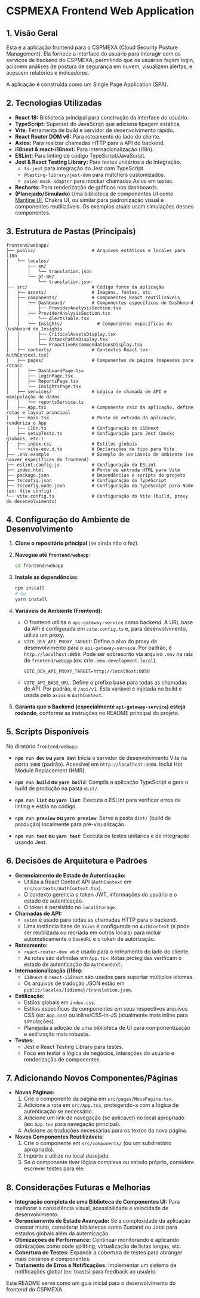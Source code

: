 # CSPMEXA Frontend Web Application

## 1. Visão Geral

Esta é a aplicação frontend para o CSPMEXA (Cloud Security Posture Management). Ela fornece a interface do usuário para interagir com os serviços de backend do CSPMEXA, permitindo que os usuários façam login, acionem análises de postura de segurança em nuvem, visualizem alertas, e acessem relatórios e indicadores.

A aplicação é construída como um Single Page Application (SPA).

## 2. Tecnologias Utilizadas

*   **React 18:** Biblioteca principal para construção da interface do usuário.
*   **TypeScript:** Superset do JavaScript que adiciona tipagem estática.
*   **Vite:** Ferramenta de build e servidor de desenvolvimento rápido.
*   **React Router DOM v6:** Para roteamento do lado do cliente.
*   **Axios:** Para realizar chamadas HTTP para a API do backend.
*   **i18next & react-i18next:** Para internacionalização (i18n).
*   **ESLint:** Para linting de código TypeScript/JavaScript.
*   **Jest & React Testing Library:** Para testes unitários e de integração.
    *   `ts-jest` para integração do Jest com TypeScript.
    *   `@testing-library/jest-dom` para matchers customizados.
    *   `axios-mock-adapter` para mockar chamadas Axios em testes.
*   **Recharts:** Para renderização de gráficos nos dashboards.
*   **(Planejado/Simulado)** Uma biblioteca de componentes UI como [Mantine UI](https://mantine.dev/), Chakra UI, ou similar para padronização visual e componentes reutilizáveis. Os exemplos atuais usam simulações desses componentes.

## 3. Estrutura de Pastas (Principais)

```
frontend/webapp/
├── public/                     # Arquivos estáticos e locales para i18n
│   └── locales/
│       ├── en/
│       │   └── translation.json
│       └── pt-BR/
│           └── translation.json
├── src/                        # Código fonte da aplicação
│   ├── assets/                 # Imagens, fontes, etc.
│   ├── components/             # Componentes React reutilizáveis
│   │   └── Dashboard/          # Componentes específicos do Dashboard
│   │       ├── ProviderAnalysisSection.tsx
│   │   ├── ProviderAnalysisSection.tsx
│   │       └── AlertsTable.tsx
│   │   └── Insights/             # Componentes específicos do Dashboard de Insights
│   │       ├── CriticalAssetsDisplay.tsx
│   │       ├── AttackPathsDisplay.tsx
│   │       └── ProactiveRecommendationsDisplay.tsx
│   ├── contexts/               # Contextos React (ex: AuthContext.tsx)
│   ├── pages/                  # Componentes de página (mapeados para rotas)
│   │   ├── DashboardPage.tsx
│   │   ├── LoginPage.tsx
│   │   ├── ReportsPage.tsx
│   │   └── InsightsPage.tsx
│   ├── services/               # Lógica de chamada de API e manipulação de dados
│   │   └── reportsService.ts
│   ├── App.tsx                 # Componente raiz da aplicação, define rotas e layout principal
│   ├── main.tsx                # Ponto de entrada da aplicação, renderiza o App
│   ├── i18n.ts                 # Configuração do i18next
│   ├── setupTests.ts           # Configuração para Jest (mocks globais, etc.)
│   ├── index.css               # Estilos globais
│   └── vite-env.d.ts           # Declarações de tipo para Vite
├── .env.example                # Exemplo de variáveis de ambiente (se houver específicas do frontend)
├── eslint.config.js            # Configuração do ESLint
├── index.html                  # Ponto de entrada HTML para Vite
├── package.json                # Dependências e scripts do projeto
├── tsconfig.json               # Configuração do TypeScript
├── tsconfig.node.json          # Configuração do TypeScript para Node (ex: Vite config)
└── vite.config.ts              # Configuração do Vite (build, proxy de desenvolvimento)
```

## 4. Configuração do Ambiente de Desenvolvimento

1.  **Clone o repositório principal** (se ainda não o fez).
2.  **Navegue até `frontend/webapp`**:
    ```bash
    cd frontend/webapp
    ```
3.  **Instale as dependências**:
    ```bash
    npm install
    # ou
    yarn install
    ```
4.  **Variáveis de Ambiente (Frontend):**
    *   O frontend utiliza o `api-gateway-service` como backend. A URL base da API é configurada em `vite.config.ts` e, para desenvolvimento, utiliza um proxy.
    *   `VITE_DEV_API_PROXY_TARGET`: Define o alvo do proxy de desenvolvimento para o `api-gateway-service`. Por padrão, é `http://localhost:8050`. Pode ser sobrescrito via arquivo `.env` na raiz de `frontend/webapp` (ex: crie `.env.development.local`).
        ```env
        VITE_DEV_API_PROXY_TARGET=http://localhost:8050
        ```
    *   `VITE_API_BASE_URL`: Define o prefixo base para todas as chamadas de API. Por padrão, é `/api/v1`. Esta variável é injetada no build e usada pelo `axios` e `AuthContext`.

5.  **Garanta que o Backend (especialmente `api-gateway-service`) esteja rodando**, conforme as instruções no README principal do projeto.

## 5. Scripts Disponíveis

No diretório `frontend/webapp`:

*   **`npm run dev` ou `yarn dev`**:
    Inicia o servidor de desenvolvimento Vite na porta `3000` (padrão). Acessível em `http://localhost:3000`.
    Inclui Hot Module Replacement (HMR).

*   **`npm run build` ou `yarn build`**:
    Compila a aplicação TypeScript e gera o build de produção na pasta `dist/`.

*   **`npm run lint` ou `yarn lint`**:
    Executa o ESLint para verificar erros de linting e estilo no código.

*   **`npm run preview` ou `yarn preview`**:
    Serve a pasta `dist/` (build de produção) localmente para pré-visualização.

*   **`npm run test` ou `yarn test`**:
    Executa os testes unitários e de integração usando Jest.

## 6. Decisões de Arquitetura e Padrões

*   **Gerenciamento de Estado de Autenticação:**
    *   Utiliza a React Context API (`AuthContext` em `src/contexts/AuthContext.tsx`).
    *   O contexto gerencia o token JWT, informações do usuário e o estado de autenticação.
    *   O token é persistido no `localStorage`.
*   **Chamadas de API:**
    *   `axios` é usado para todas as chamadas HTTP para o backend.
    *   Uma instância base de `axios` é configurada no `AuthContext` (e pode ser reutilizada ou recriada em outros locais) para incluir automaticamente o `baseURL` e o token de autorização.
*   **Roteamento:**
    *   `react-router-dom v6` é usado para o roteamento do lado do cliente.
    *   As rotas são definidas em `App.tsx`. Rotas protegidas verificam o estado de autenticação do `AuthContext`.
*   **Internacionalização (i18n):**
    *   `i18next` e `react-i18next` são usados para suportar múltiplos idiomas.
    *   Os arquivos de tradução JSON estão em `public/locales/{idioma}/translation.json`.
*   **Estilização:**
    *   Estilos globais em `index.css`.
    *   Estilos específicos de componentes em seus respectivos arquivos CSS (ex: `App.css`) ou inline/CSS-in-JS (atualmente mais inline para simulações).
    *   Planejada a adoção de uma biblioteca de UI para componentização e estilização mais robusta.
*   **Testes:**
    *   Jest e React Testing Library para testes.
    *   Foco em testar a lógica de negócios, interações do usuário e renderização de componentes.

## 7. Adicionando Novos Componentes/Páginas

*   **Novas Páginas:**
    1.  Crie o componente da página em `src/pages/NovaPagina.tsx`.
    2.  Adicione a rota em `src/App.tsx`, protegendo-a com a lógica de autenticação se necessário.
    3.  Adicione um link de navegação (se aplicável) no local apropriado (ex: `App.tsx` para navegação principal).
    4.  Adicione as traduções necessárias para os textos da nova página.
*   **Novos Componentes Reutilizáveis:**
    1.  Crie o componente em `src/components/` (ou um subdiretório apropriado).
    2.  Importe e utilize no local desejado.
    3.  Se o componente tiver lógica complexa ou estado próprio, considere escrever testes para ele.

## 8. Considerações Futuras e Melhorias

*   **Integração completa de uma Biblioteca de Componentes UI:** Para melhorar a consistência visual, acessibilidade e velocidade de desenvolvimento.
*   **Gerenciamento de Estado Avançado:** Se a complexidade da aplicação crescer muito, considerar bibliotecas como Zustand ou Jotai para estados globais além da autenticação.
*   **Otimizações de Performance:** Continuar monitorando e aplicando otimizações como code splitting, virtualização de listas longas, etc.
*   **Cobertura de Testes:** Expandir a cobertura de testes para abranger mais cenários e componentes.
*   **Tratamento de Erros e Notificações:** Implementar um sistema de notificações global (ex: toasts) para feedback ao usuário.

Este README serve como um guia inicial para o desenvolvimento do frontend do CSPMEXA.
```
